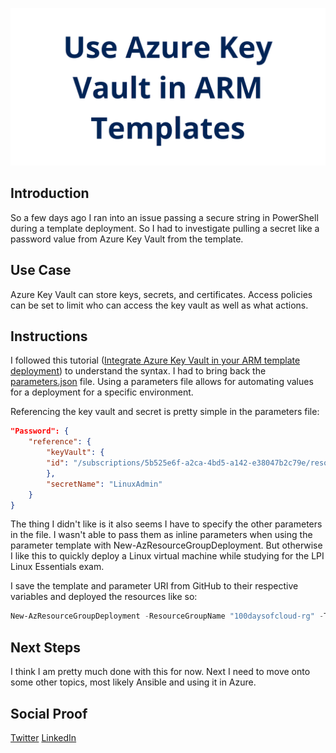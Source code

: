 ![banner](./img/banner.png)

## Introduction

So a few days ago I ran into an issue passing a secure string in PowerShell during a template deployment. So I had to investigate pulling a secret like a password value from Azure Key Vault from the template.

## Use Case

Azure Key Vault can store keys, secrets, and certificates. Access policies can be set to limit who can access the key vault as well as what actions.

## Instructions

I followed this tutorial ([Integrate Azure Key Vault in your ARM template deployment](https://docs.microsoft.com/en-us/azure/azure-resource-manager/templates/template-tutorial-use-key-vault)) to understand the syntax. I had to bring back the [parameters.json](./linvm-generalized-template/parameters.json) file. Using a parameters file allows for automating values for a deployment for a specific environment.

Referencing the key vault and secret is pretty simple in the parameters file:

```json
"Password": {
    "reference": {
        "keyVault": {
        "id": "/subscriptions/5b525e6f-a2ca-4bd5-a142-e38047b2c79e/resourceGroups/api-keys-rg/providers/Microsoft.KeyVault/vaults/lab-resources"
        },
        "secretName": "LinuxAdmin"
    }
}
```

The thing I didn't like is it also seems I have to specify the other parameters in the file. I wasn't able to pass them as inline parameters when using the parameter template with New-AzResourceGroupDeployment. But otherwise I like this to quickly deploy a Linux virtual machine while studying for the LPI Linux Essentials exam.

I save the template and parameter URI from GitHub to their respective variables and deployed the resources like so:

```powershell
New-AzResourceGroupDeployment -ResourceGroupName "100daysofcloud-rg" -TemplateUri $templateuri -TemplateParameterUri $parameteruri
```

## Next Steps

I think I am pretty much done with this for now. Next I need to move onto some other topics, most likely Ansible and using it in Azure.

## Social Proof

[Twitter](https://twitter.com/JeffWBrown/status/1299854655044775936?s=20)
[LinkedIn](https://www.linkedin.com/posts/jeffwaynebrown_100daysofcode-activity-6705620418549706752-f8CP)
